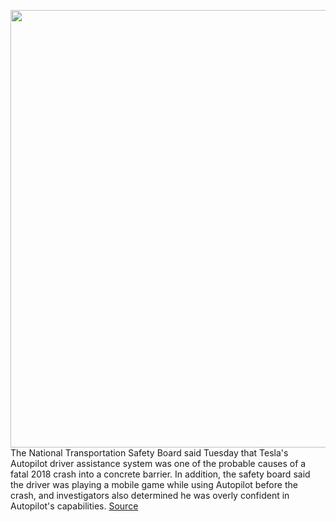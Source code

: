 <img src='https://cdn.vox-cdn.com/thumbor/9G3SaJgx4-pQqrDHs2AR43YsM2U=/0x0:2040x1360/1200x800/filters:focal(857x517:1183x843)/cdn.vox-cdn.com/uploads/chorus_image/image/66373495/acastro_180430_1777_tesla_0002.0.jpg' width='700px' /><br/>
The National Transportation Safety Board said Tuesday that Tesla's Autopilot driver assistance system was one of the probable causes of a fatal 2018 crash into a concrete barrier. In addition, the safety board said the driver was playing a mobile game while using Autopilot before the crash, and investigators also determined he was overly confident in Autopilot's capabilities.
<a href='https://www.theverge.com/2020/2/25/21153320/tesla-autopilot-walter-huang-death-ntsb-probable-cause'> Source <a/>